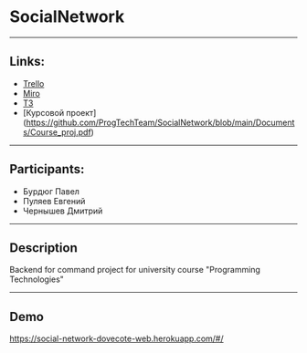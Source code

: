 # SocialNetwork

---

## Links:

 - [Trello](https://trello.com/b/vUGPSvoO "Trello.com")
 - [Miro](https://miro.com/app/board/o9J_lQfmMQs=/ "Miro.com")
 - [ТЗ](https://github.com/ProgTechTeam/SocialNetwork/blob/main/Documents/%D0%A2%D0%B7(fixed).pdf)
 - [Курсовой проект] (https://github.com/ProgTechTeam/SocialNetwork/blob/main/Documents/Course_proj.pdf)

---

## Participants:
 - Бурдюг Павел
 - Пуляев Евгений
 - Чернышев Дмитрий

---

## Description
Backend for command project for university course "Programming Technologies"

---
## Demo
https://social-network-dovecote-web.herokuapp.com/#/
